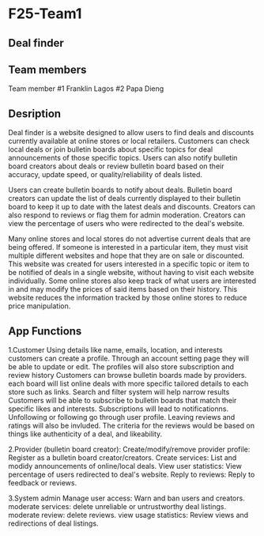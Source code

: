 # F25-Team1


## Deal finder

## Team members

Team member #1 Franklin Lagos  #2 Papa Dieng


## Desription

Deal finder is a website designed to allow users to find deals and discounts currently available at online stores or local retailers. Customers can check local deals or join bulletin boards about specific topics for deal announcements of those specific topics. Users can also notify bulletin board creators about deals or review bulletin board based on their accuracy, update speed, or quality/reliability of deals listed.

Users can create bulletin boards to notify about deals. Bulletin board creators can update the list of deals currently displayed to their bulletin board to keep it up to date with the latest deals and discounts. Creators can also respond to reviews or flag them for admin moderation. Creators can view the percentage of users who were redirected to the deal's website.

Many online stores and local stores do not advertise current deals that are being offered. If someone is interested in a particular item, they must visit multiple different websites and hope that they are on sale or discounted. 
This website was created for users interested in a specific topic or item to be notified of deals in a single website, without having to visit each website individually. Some online stores also keep track of what users are interested in and may modify the prices of said items based on their history. This website reduces the information tracked by those online stores to reduce price manipulation.

## App Functions
1.Customer
    Using details like name, emails, location, and interests customers can create a profile. Through an account setting page they will be able to update or edit. The profiles will also store subscription and review history
    Customers can browse bulletin boards made by providers. each board will list online deals with more specific tailored details to each store such as links. Search and filter system will help narrow results
    Customers will be able to subscribe to bulletin boards that match their specific likes and interests. Subscriptions will lead to notificationns. Unfollowing or following go through user profile.
    Leaving reviews and ratings will also be invluded. The criteria for the reviews would be based on things like authenticity of a deal, and likeability.

2.Provider (bulletin board creator):
    Create/modify/remove provider profile: Register as a bulletin board creator/creators.
    Create services: List and modidy announcements of online/local deals.
    View user statistics: View percentage of users redirected to deal's website.
    Reply to reviews: Reply to feedback or reviews.

3.System admin
    Manage user access: Warn and ban users and creators.
    moderate services: delete unreliable or untrustworthy deal listings.
    moderate review: delete reviews.
    view usage statistics: Review views and redirections of deal listings.


